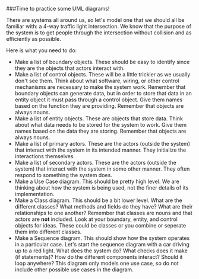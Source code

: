 ###Time to practice some UML diagrams!

There are systems all around us, so let's model one that we should all be familiar with: a 4-way traffic light intersection. We know that the purpose of the system is to get people through the intersection without collision and as efficiently as possible. 

Here is what you need to do:
* Make a list of boundary objects. These should be easy to identify since they are the objects that actors interact with.
* Make a list of control objects. These will be a little trickier as we usually don't see them. Think about what software, wiring, or other control mechanisms are necessary to make the system work. Remember that boundary objects can generate data, but in order to store that data in an entity object it must pass through a control object. Give them names based on the function they are providing. Remember that objects are always nouns.
* Make a list of entity objects. These are objects that store data. Think about what data needs to be stored for the system to work. Give them names based on the data they are storing. Remember that objects are always nouns.
* Make a list of primary actors. These are the actors (outside the system) that interact with the system in its intended manner. They initialize the interactions themselves.
* Make a list of secondary actors. These are the actors (outside the system) that interact with the system in some other manner. They often respond to something the system does.
* Make a Use Case diagram. This should be pretty high level. We are thinking about how the system is being used, not the finer details of its implementation.
* Make a Class diagram. This should be a bit lower level. What are the different classes? What methods and fields do they have? What are their relationships to one another? Remember that classes are nouns and that actors are **not** included. Look at your boundary, entity, and control objects for ideas. These could be classes or you combine or seperate them into different classes.
* Make a Sequence diagram. This should show how the system operates in a particular case. Let's start the sequence diagram with a car driving up to a red light. What does the system do? What checks does it make (if statements)? How do the different components interact? Should it loop anywhere? This diagram only models one use case, so do not include other possible use cases in the diagram.